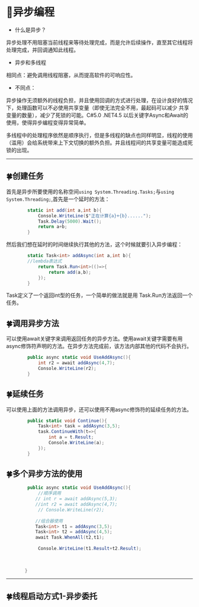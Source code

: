 # :maple_leaf:异步编程

* 什么是异步？

异步处理不用阻塞当前线程来等待处理完成，而是允许后续操作，直至其它线程将处理完成，并回调通知此线程。

* 异步和多线程

相同点：避免调用线程阻塞，从而提高软件的可响应性。

* 不同点：

异步操作无须额外的线程负担，并且使用回调的方式进行处理，在设计良好的情况下，处理函数可以不必使用共享变量（即使无法完全不用，最起码可以减少 共享变量的数量），减少了死锁的可能。C#5.0 .NET4.5 以后关键字Async和Await的使用，使得异步编程变得异常简单。

多线程中的处理程序依然是顺序执行，但是多线程的缺点也同样明显，线程的使用（滥用）会给系统带来上下文切换的额外负担。并且线程间的共享变量可能造成死锁的出现。

******
 

  
## :four_leaf_clover:创建任务 ##

首先是异步所要使用的名称空间`using System.Threading.Tasks;`与`using System.Threading;`,首先是一个延时的方法：

```C#
        static int add(int a,int b){
            Console.WriteLine($"正在计算{a}+{b}......");
            Task.Delay(5000).Wait();
            return a+b;
        }
```
然后我们想在延时的时间继续执行其他的方法，这个时候就要引入异步编程：

```C#
        static Task<int> addAsync(int a,int b){  
        //lembda表达式
            return Task.Run<int>(()=>{
                return add(a,b);
            });
        }
```
Task<int>定义了一个返回int型的任务，一个简单的做法就是用 Task.Run方法返回一个任务。

## :four_leaf_clover:调用异步方法 ##

可以使用await关键字来调用返回任务的异步方法。使用await关键字需要有用async修饰符声明的方法。在异步方法完成前，该方法内部其他的代码不会执行。

```C#
        public async static void UseAddAsync(){
            int r2 = await addAsync(4,7);
            Console.WriteLine(r2); 
        }
```

## :four_leaf_clover:延续任务 ##

可以使用上面的方法调用异步，还可以使用不用async修饰符的延续任务的方法。

```C#
        public static void Continue(){
            Task<int> task = addAsync(3,5);
            task.ContinueWith(t=>{
                int a = t.Result;
                Console.WriteLine(a);
            });
        }
```

## :four_leaf_clover:多个异步方法的使用 ##

```C#
        public async static void UseAddAsync(){
            //顺序调用
           // int r = await addAsync(5,3);
           //int r2 = await addAsync(4,7);
            // Console.WriteLine(r2);
           
           //组合器使用
           Task<int> t1 = addAsync(3,5);
           Task<int> t2 = addAsync(4,5);
           await Task.WhenAll(t2,t1);
           
            Console.WriteLine(t1.Result+t2.Result);
            
            
          
       }
```

*********

## :four_leaf_clover:线程启动方式1-异步委托 ##

